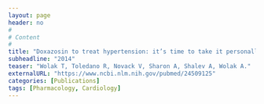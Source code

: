 ```yaml
---
layout: page
header: no
#
# Content
#
title: "Doxazosin to treat hypertension: it’s time to take it personally–a retrospective analysis of 19, 495 patients."
subheadline: "2014"
teaser: "Wolak T, Toledano R, Novack V, Sharon A, Shalev A, Wolak A."
externalURL: "https://www.ncbi.nlm.nih.gov/pubmed/24509125"
categories: [Publications]
tags: [Pharmacology, Cardiology]
---
```

